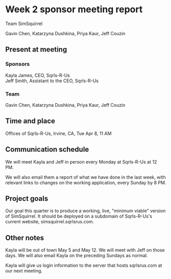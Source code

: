 # Week 2 sponsor meeting report

Team SimSquirrel

Gavin Chen, Katarzyna Dushkina, Priya Kaur, Jeff Couzin

## Present at meeting

### Sponsors

Kayla James, CEO, Sqrls-R-Us  
Jeff Smith, Assistant to the CEO, Sqrls-R-Us

### Team

Gavin Chen, Katarzyna Dushkina, Priya Kaur, Jeff Couzin

## Time and place

Offices of Sqrls-R-Us, Irvine, CA, Tue Apr 8, 11 AM

## Communication schedule

We will meet Kayla and Jeff in person every Monday at Sqrls-R-Us at 12 PM.

We will also email them a report of what we have done in the last week, with relevant links to changes on the working application, every Sunday by 8 PM.

## Project goals

Our goal this quarter is to produce a working, live, "minimum viable" version of SimSquirrel. It should be deployed on a subdomain of Sqrls-R-Us's current website, simsquirrel.sqrlsrus.com.

## Other notes

Kayla will be out of town May 5 and May 12. We will meet with Jeff on those days. We will also email Kayla on the preceding Sundays as normal.

Kayla will give us login information to the server that hosts sqrlsrus.com at our next meeting.
